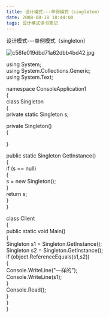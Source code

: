 ```yaml
---
title: 设计模式---单例模式（singleton）
date: 2008-08-18 18:44:00
tags: 设计模式读书笔记
---
```

设计模式---单例模式（singleton）


![c56fe019dbd71a62dbb4bd42.jpg](http://hiphotos.baidu.com/yansuochonglou/pic/item/c56fe019dbd71a62dbb4bd42.jpg)

using System;  
using System.Collections.Generic;  
using System.Text;

namespace ConsoleApplication1  
{  
class Singleton  
{  
private static Singleton s;

private Singleton()  
{  
  
}

public static Singleton GetInstance()  
{  
if (s == null)  
{  
s = new Singleton();  
}  
return s;  
}  
}

class Client  
{  
public static void Main()  
{  
Singleton s1 = Singleton.GetInstance();  
Singleton s2 = Singleton.GetInstance();  
if (object.ReferenceEquals(s1,s2))  
{  
Console.WriteLine("一样的");  
Console.WriteLine(s1);  
}  
Console.Read();  
}  
}  
}



